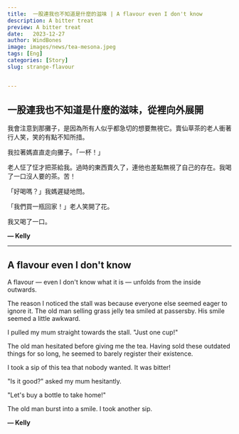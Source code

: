 ```yaml
---
title:  一股連我也不知道是什麼的滋味 | A flavour even I don't know
description: A bitter treat
preview: A bitter treat
date:   2023-12-27
author: WindBones
image: images/news/tea-mesona.jpeg
tags: [Eng]
categories: [Story]
slug: strange-flavour


---
```


## 一股連我也不知道是什麼的滋味，從裡向外展開

我會注意到那攤子，是因為所有人似乎都急切的想要無視它。賣仙草茶的老人衝著行人笑，笑的有點不知所措。

我拉著媽直直走向攤子。「一杯！」

老人怔了怔才把茶給我。過時的東西賣久了，連他也差點無視了自己的存在。我喝了一口沒人要的茶。苦！

「好喝嗎？」我媽遲疑地問。

「我們買一瓶回家！」老人笑開了花。

我又喝了一口。

**— Kelly**

---

## A flavour even I don't know

A flavour — even I don't know what it is — unfolds from the inside outwards.

The reason I noticed the stall was because everyone else seemed eager to ignore it. The old man selling grass jelly tea smiled at passersby. His smile seemed a little awkward.

I pulled my mum straight towards the stall. "Just one cup!"

The old man hesitated before giving me the tea. Having sold these outdated things for so long, he seemed to barely register their existence.

I took a sip of this tea that nobody wanted. It was bitter!

"Is it good?" asked my mum hesitantly.

"Let's buy a bottle to take home!"

The old man burst into a smile. I took another sip.

**— Kelly**